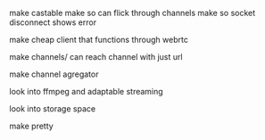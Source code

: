 make castable
  make so can flick through channels
  make so socket disconnect shows error



make cheap client that functions through webrtc

make channels/ can reach channel with just url

make channel agregator

look into ffmpeg and adaptable streaming

look into storage space

make pretty

